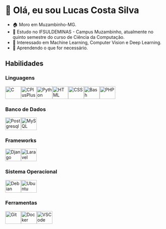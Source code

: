 <!--
[![Typing SVG](https://readme-typing-svg.demolab.com?font=JetBrains+Mono&weight=500&size=25&pause=1000&color=6AB3FF&center=true&vCenter=true&width=900&height=32&lines=Hi+there!+This+my+profile!;My+name+is+Lucas+Costa%2C+and+I'm+from+Brazil.;I'm+a+Bachelor's+student+in+Computer+Science.;I+am+a+beginner+and+I+seek+to+learn+and+improve+my+skills.;I'm+a+programming+enthusiast+always+looking+to+learn+more.)](https://git.io/typing-svg)
-->

<!-- Título do Perfil -->
# 👋 Olá, eu sou Lucas Costa Silva

<!-- Resumo -->
- 🏠 Moro em Muzambinho-MG.
- 🏫 Estudo no IFSULDEMINAS - Campus Muzambinho, atualmente no quinto semestre do curso de Ciência da Computação.
- 👀 Interessado em Machine Learning, Computer Vision e Deep Learning.
- 🌱 Aprendendo o que for necessário.

<!-- Título das Habilidades -->
## Habilidades

### Linguagens
<div style="display: flex; flex-wrap: wrap;">
  <img alt="C" height="40" width="50" src="https://cdn.jsdelivr.net/gh/devicons/devicon/icons/c/c-original.svg" />
  <img alt="CPlusPlus" height="40" width="50" src="https://cdn.jsdelivr.net/gh/devicons/devicon/icons/cplusplus/cplusplus-original.svg" />
  <img alt="Python" height="40" width="50" src="https://cdn.jsdelivr.net/gh/devicons/devicon/icons/python/python-original.svg" />
  <img alt="HTML" height="40" width="50" src="https://cdn.jsdelivr.net/gh/devicons/devicon/icons/html5/html5-original.svg" />
  <img alt="CSS" height="40" width="50" src="https://cdn.jsdelivr.net/gh/devicons/devicon/icons/css3/css3-original.svg" />
  <img alt="Bash" height="40" width="50" src="https://cdn.jsdelivr.net/gh/devicons/devicon/icons/bash/bash-original.svg" />
  <img alt="PHP" height="40" width="50" src="https://cdn.jsdelivr.net/gh/devicons/devicon/icons/php/php-original.svg" />
</div>

### Banco de Dados
<div style="display: flex; flex-wrap: wrap;">
  <img alt="Postgresql" height="40" width="50" src="https://cdn.jsdelivr.net/gh/devicons/devicon/icons/postgresql/postgresql-original.svg" />
  <img alt="MySQL" height="40" width="50" src="https://cdn.jsdelivr.net/gh/devicons/devicon/icons/mysql/mysql-original.svg" />
</div>

### Frameworks
<div style="display: flex; flex-wrap: wrap;">
  <img alt="Django" height="40" width="50" src="https://cdn.jsdelivr.net/gh/devicons/devicon/icons/django/django-plain.svg" />
  <img alt="Laravel" height="40" width="50" src="https://cdn.jsdelivr.net/gh/devicons/devicon/icons/laravel/laravel-plain.svg" />
</div>

### Sistema Operacional
<div style="display: flex; flex-wrap: wrap;">
  <img alt="Debian" height="40" width="50" src="https://cdn.jsdelivr.net/gh/devicons/devicon/icons/debian/debian-original.svg" />
  <img alt="Ubuntu" height="40" width="50" src="https://cdn.jsdelivr.net/gh/devicons/devicon/icons/ubuntu/ubuntu-plain.svg" />
</div>

### Ferramentas
<div style="display: flex; flex-wrap: wrap;">
  <img alt="Git" height="40" width="50" src="https://cdn.jsdelivr.net/gh/devicons/devicon/icons/git/git-original.svg" />
  <img alt="Docker" height="40" width="50" src="https://cdn.jsdelivr.net/gh/devicons/devicon/icons/docker/docker-original.svg" />
  <img alt="VSCode" height="40" width="50" src="https://cdn.jsdelivr.net/gh/devicons/devicon/icons/vscode/vscode-original.svg" />
  
</div>

<!-- Estatísticas do GitHub
<div align="center">
  <img height="180em" src="https://github-readme-stats.vercel.app/api?username=lucas-0331&show_icons=true&theme=highcontrast&include_all_commits=true&count_private=true"/>
  <img height="180em" src="https://github-readme-stats.vercel.app/api/top-langs/?username=lucas-0331&layout=compact&langs_count=7&theme=highcontrast"/>
</div>
 -->
